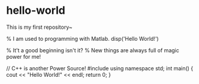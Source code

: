 # hello-world
This is my first repository~

% I am used to programming with Matlab.
disp('Hello World!')

% It't a good beginning isn't it?
% New things are always full of magic power for me!

// C++ is another Power Source!
#include <iostream> 
using namespace std;
int main()
{
   cout << "Hello World!" << endl;
   return 0;
}
